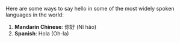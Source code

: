 Here are some ways to say hello in some of the most widely spoken languages in the world:

1. **Mandarin Chinese**: 你好 (Nǐ hǎo)
2. **Spanish**: Hola (Oh-la)